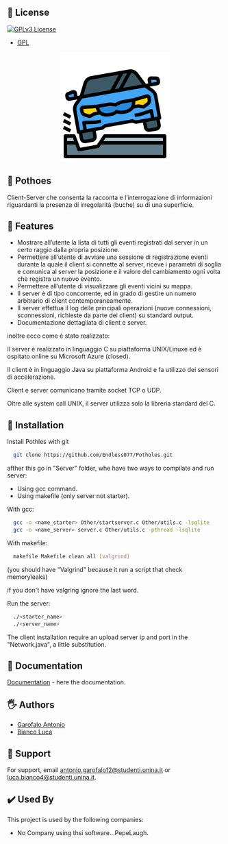 ## 💾 License

[![GPLv3 License](https://img.shields.io/badge/License-GPL%20v3-yellow.svg)](https://opensource.org/licenses/)

- [GPL](https://www.gnu.org/licenses/gpl-3.0.en.html)
 
<p align="center">
 <img src="https://github.com/Endless077/Potholes/blob/main/Client/app/src/main/res/drawable/pothole_centoventotto.png" />
</p>

## 🚗 Pothoes

Client-Server che consenta la racconta e l’interrogazione di informazioni riguardanti la presenza di irregolarità (buche) su di una superficie.


## 🚀 Features

- Mostrare all’utente la lista di tutti gli eventi registrati dal server in un certo raggio dalla propria posizione.
- Permettere all’utente di avviare una sessione di registrazione eventi durante la quale il client si connette al server, riceve i parametri di soglia e comunica al server la posizione e il valore del cambiamento ogni volta che registra un nuovo evento.
- Permettere all’utente di visualizzare gli eventi vicini su mappa.
- Il server è di tipo concorrente, ed in grado di gestire un numero arbitrario di client contemporaneamente.
- Il server effettua il log delle principali operazioni (nuove connessioni, sconnessioni, richieste da parte dei client) su standard output.
- Documentazione dettagliata di client e server.

inoltre ecco come è stato realizzato:

Il server è realizzato in linguaggio C su piattaforma UNIX/Linuxe ed è ospitato online su Microsoft Azure (closed).

Il client è in linguaggio Java su piattaforma Android e fa utilizzo dei sensori di accelerazione.

Client e server comunicano tramite socket TCP o UDP.

Oltre alle system call UNIX, il server utilizza solo la libreria standard del C.


## 📲 Installation

Install Pothles with git

```bash
  git clone https://github.com/Endless077/Potholes.git
```

afther this go in "Server" folder, whe have two ways
to compilate and run server:

- Using gcc command.
- Using makefile (only server not starter).

With gcc:
```bash
  gcc -o <name_starter> Other/startserver.c Other/utils.c -lsqlite
  gcc -o <name_server> server.c Other/utils.c -pthread -lsqlite
```

With makefile:
```bash
  makefile Makefile clean all [valgrind]
```

(you should have "Valgrind" because it run a script that check memoryleaks)

if you don't have valgring ignore the last word.

Run the server:
```bash
  ./<starter_name>
  ./<server_name>
```

The client installation require an upload server ip and port
in the "Network.java", a little substitution.
## 📃 Documentation

[Documentation](https://no-link) - here the documentation.


## 🖐 Authors

- [Garofalo Antonio](https://github.com/Endless077)
- [Bianco Luca](https://github.com/Luca-Bianco)


## 📧 Support

For support, email antonio.garofalo12@studenti.unina.it or luca.bianco4@studenti.unina.it.


## ✔️ Used By

This project is used by the following companies:

- No Company using thsi software...PepeLaugh.
